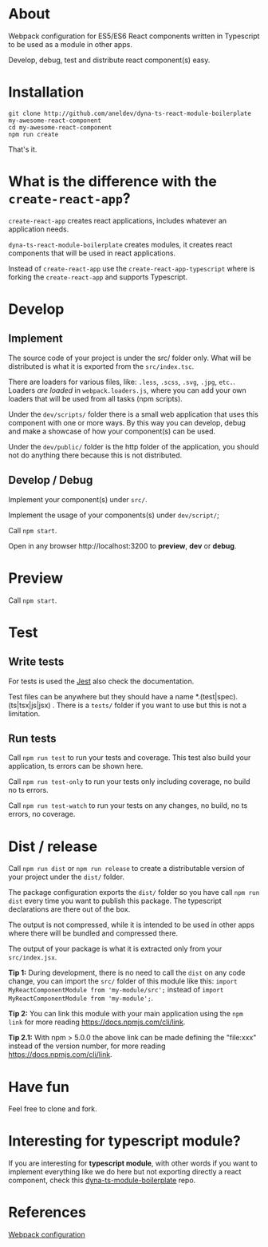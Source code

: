 # About

Webpack configuration for ES5/ES6 React components written in Typescript to be used as a module in other apps.

Develop, debug, test and distribute react component(s) easy.

# Installation
```
git clone http://github.com/aneldev/dyna-ts-react-module-boilerplate my-awesome-react-component
cd my-awesome-react-component
npm run create
```
That's it. 

# What is the difference with the `create-react-app`?

`create-react-app` creates react applications, includes whatever an application needs.

`dyna-ts-react-module-boilerplate` creates modules, it creates react components that will be used in react applications.

Instead of `create-react-app` use the `create-react-app-typescript` where is forking the `create-react-app` and supports Typescript.

# Develop

## Implement

The source code of your project is under the src/ folder only. What will be distributed is what it is exported from the `src/index.tsc`.

There are loaders for various files, like: `.less`, `.scss`, `.svg`, `.jpg`, `etc.`. Loaders *are loaded* in `webpack.loaders.js`, where you can add your own loaders that will be used from all tasks (npm scripts).

Under the `dev/scripts/` folder there is a small web application that uses this component with one or more ways. By this way you can develop, debug and make a showcase of how your component(s) can be used.

Under the `dev/public/` folder is the http folder of the application, you should not do anything there because this is not distributed.

## Develop / Debug

Implement your component(s) under `src/`.

Implement the usage of your components(s) under `dev/script/`;

Call `npm start`.

Open in any browser http://localhost:3200 to **preview**, **dev** or **debug**.

# Preview

Call `npm start`.

# Test

## Write tests

For tests is used the [Jest](https://facebook.github.io/jest/) also check the documentation.

Test files can be anywhere but they should have a name *.(test|spec).(ts|tsx|js|jsx) . There is a `tests/` folder if you want to use but this is not a limitation.

## Run tests
 
Call `npm run test` to run your tests and coverage. This test also build your application, ts errors can be shown here.

Call `npm run test-only` to run your tests only including coverage, no build no ts errors.
 
Call `npm run test-watch` to run your tests on any changes, no build, no ts errors, no coverage.

# Dist / release

Call `npm run dist` or `npm run release`
to create a distributable version of your project
under the `dist/` folder.

The package configuration exports the `dist/` folder so you have call `npm run dist` every time you want to publish this package. The typescript declarations are there out of the box.

The output is not compressed, while it is intended to be used in other apps where there will be bundled and compressed there.

The output of your package is what it is extracted only from your `src/index.jsx`.

**Tip 1:** During development, there is no need to call the `dist` on any code change, you can import the `src/` folder of this module like this: `import MyReactComponentModule from 'my-module/src';` instead of `import MyReactComponentModule from 'my-module';`.

**Tip 2:** You can link this module with your main application using the `npm link` for more reading https://docs.npmjs.com/cli/link.

**Tip 2.1:** With npm > 5.0.0 the above link can be made defining the "file:xxx" instead of the version number, for more reading https://docs.npmjs.com/cli/link.

# Have fun

Feel free to clone and fork.

# Interesting for typescript module?

If you are interesting for **typescript module**, with other words if you want to implement everything like we do here but not exporting directly a react component, check this [dyna-ts-module-boilerplate](https://github.com/aneldev/dyna-ts-module-boilerplate) repo.

# References

[Webpack configuration](https://webpack.github.io/docs/webpack-dev-server.html#webpack-dev-server-cli)
 